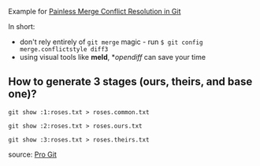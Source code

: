 Example for [Painless Merge Conflict Resolution in Git](http://blog.wuwon.id.au/2010/09/painless-merge-conflict-resolution-in.html)

In short:
- don't rely entirely of `git merge` magic - run `$ git config merge.conflictstyle diff3`
- using visual tools like **meld**, **opendiff* can save your time

## How to generate 3 stages (ours, theirs, and base one)?

```
git show :1:roses.txt > roses.common.txt
```
```
git show :2:roses.txt > roses.ours.txt
```
```
git show :3:roses.txt > roses.theirs.txt
```

source: [Pro Git](http://git-scm.com/book/en/v2/Git-Tools-Advanced-Merging#Merge-Conflicts)
